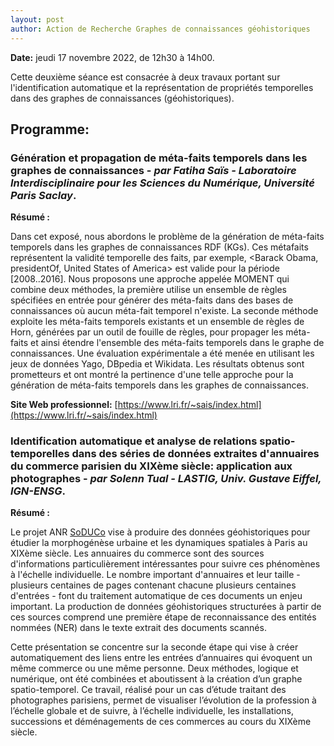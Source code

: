 ```yaml
---
layout: post
author: Action de Recherche Graphes de connaissances géohistoriques
---
```


**Date:** jeudi 17 novembre 2022, de 12h30 à 14h00. 

Cette deuxième séance est consacrée à deux travaux portant sur l'identification automatique et la représentation de propriétés temporelles dans des graphes de connaissances (géohistoriques).

## Programme:

### Génération et propagation de méta-faits temporels dans les graphes de connaissances - *par Fatiha Saïs - Laboratoire Interdisciplinaire pour les Sciences du Numérique, Université Paris Saclay*.

**Résumé :**

Dans cet exposé, nous abordons le problème de la génération de méta-faits temporels dans les graphes de connaissances RDF (KGs). Ces métafaits représentent la validité temporelle des faits, par exemple, <Barack Obama, presidentOf, United States of America> est valide pour la période [2008..2016]. Nous proposons une approche appelée MOMENT qui combine deux méthodes, la première utilise un ensemble de règles spécifiées en entrée pour générer des méta-faits dans des bases de connaissances où aucun méta-fait temporel n'existe. La seconde méthode exploite les méta-faits temporels existants et un ensemble de règles de Horn, générées par un outil de fouille de règles, pour propager les méta-faits et ainsi étendre l'ensemble des méta-faits temporels dans le graphe de connaissances. Une évaluation expérimentale a été menée en utilisant les jeux de données Yago, DBpedia et Wikidata. Les résultats obtenus sont prometteurs et ont montré la pertinence d'une telle approche pour la génération de méta-faits temporels dans les graphes de connaissances. 

**Site Web professionnel:** [https://www.lri.fr/~sais/index.html](https://www.lri.fr/~sais/index.html)

### Identification automatique et analyse de relations spatio-temporelles dans des séries de données extraites d'annuaires du commerce parisien du XIXème siècle: application aux photographes - *par Solenn Tual - LASTIG, Univ. Gustave Eiffel, IGN-ENSG*.

**Résumé :**

Le projet ANR [SoDUCo](https://soduco.github.io/) vise à produire des données géohistoriques pour étudier la morphogénèse urbaine et les dynamiques spatiales à Paris au XIXème siècle. Les annuaires du commerce sont des sources d'informations particulièrement intéressantes pour suivre ces phénomènes à l'échelle individuelle. Le nombre important d'annuaires et leur taille - plusieurs centaines de pages contenant chacune plusieurs centaines d'entrées - font du traitement automatique de ces documents un enjeu important. La production de données géohistoriques structurées à partir de ces sources comprend une première étape de reconnaissance des entités nommées (NER) dans le texte extrait des documents scannés. 

Cette présentation se concentre sur la seconde étape qui vise à créer automatiquement des liens entre les entrées d’annuaires qui évoquent un même commerce ou une même personne. Deux méthodes, logique et numérique, ont été combinées et aboutissent à la création d’un graphe spatio-temporel. Ce travail, réalisé pour un cas d’étude traitant des photographes parisiens, permet de visualiser l’évolution de la profession à l’échelle globale et de suivre, à l’échelle individuelle, les installations, successions et déménagements de ces commerces au cours du XIXème siècle.

